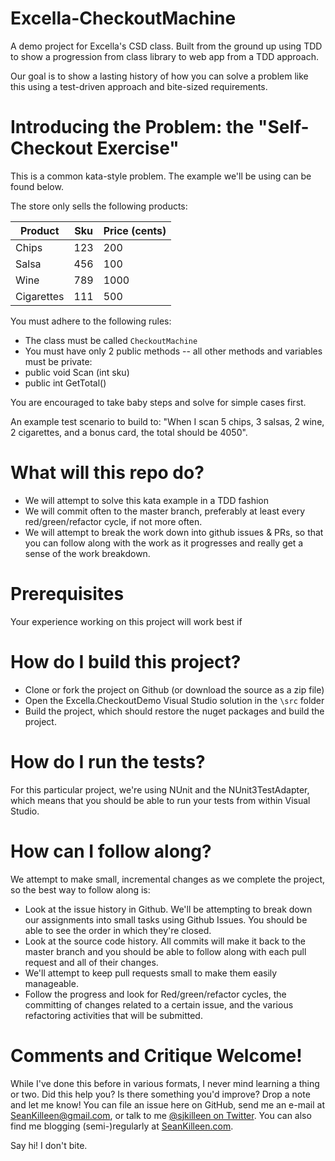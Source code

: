 # Excella-CheckoutMachine
A demo project for Excella's CSD class. Built from the ground up using TDD to show a progression from class library to web app from a TDD approach.

Our goal is to show a lasting history of how you can solve a problem like this using a test-driven approach and bite-sized requirements.

# Introducing the Problem: the "Self-Checkout Exercise"
This is a common kata-style problem. The example we'll be using can be found below.


The store only sells the following products:

| Product | Sku | Price (cents) | 
| ------- | --- | ----- | 
| Chips | 123 | 200 |
| Salsa | 456 | 100 | 
| Wine | 789 | 1000 | 
| Cigarettes | 111 | 500 |

You must adhere to the following rules:

* The class must be called `CheckoutMachine`
* You must have only 2 public methods -- all other methods and variables must be private:
 * public void Scan (int sku)
 * public int GetTotal()

 You are encouraged to take baby steps and solve for simple cases first.

 An example test scenario to build to: "When I scan 5 chips, 3 salsas, 2 wine, 2 cigarettes, and a bonus card, the total should be 4050".


# What will this repo do?

* We will attempt to solve this kata example in a TDD fashion
* We will commit often to the master branch, preferably at least every red/green/refactor cycle, if not more often.
* We will attempt to break the work down into github issues & PRs, so that you can follow along with the work as it progresses and really get a sense of the work breakdown.

# Prerequisites
Your experience working on this project will work best if 

# How do I build this project?
* Clone or fork the project on Github (or download the source as a zip file)
* Open the Excella.CheckoutDemo Visual Studio solution in the `\src` folder
* Build the project, which should restore the nuget packages and build the project.

# How do I run the tests?
For this particular project, we're using NUnit and the NUnit3TestAdapter, which means that you should be able to run your tests from within Visual Studio.


# How can I follow along?
We attempt to make small, incremental changes as we complete the project, so the best way to follow along is:

* Look at the issue history in Github. We'll be attempting to break down our assignments into small tasks using Github Issues. You should be able to see the order in which they're closed.
* Look at the source code history. All commits will make it back to the master branch and you should be able to follow along with each pull request and all of their changes.
 * We'll attempt to keep pull requests small to make them easily manageable. 
 * Follow the progress and look for Red/green/refactor cycles, the committing of changes related to a certain issue, and the various refactoring activities that will be submitted.

 # Comments and Critique Welcome!
 While I've done this before in various formats, I never mind learning a thing or two. Did this help you? Is there something you'd improve? Drop a note and let me know! You can file an issue here on GitHub, send me an e-mail at [SeanKilleen@gmail.com](mailto:SeanKilleen@gmail.com), or talk to me [@sjkilleen on Twitter](http://twitter.com/sjkilleen). You can also find me blogging (semi-)regularly at [SeanKilleen.com](http://SeanKilleen.com). 

 Say hi! I don't bite.
